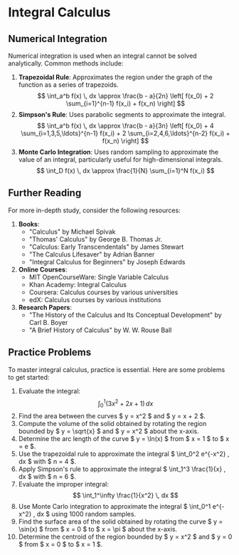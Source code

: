 # Integral Calculus


## Numerical Integration
Numerical integration is used when an integral cannot be solved analytically. Common methods include:
1. **Trapezoidal Rule**: Approximates the region under the graph of the function as a series of trapezoids.
    $$
    \int_a^b f(x) \, dx \approx \frac{b - a}{2n} \left[ f(x_0) + 2 \sum_{i=1}^{n-1} f(x_i) + f(x_n) \right]
    $$
2. **Simpson's Rule**: Uses parabolic segments to approximate the integral.
    $$
    \int_a^b f(x) \, dx \approx \frac{b - a}{3n} \left[ f(x_0) + 4 \sum_{i=1,3,5,\ldots}^{n-1} f(x_i) + 2 \sum_{i=2,4,6,\ldots}^{n-2} f(x_i) + f(x_n) \right]
    $$
3. **Monte Carlo Integration**: Uses random sampling to approximate the value of an integral, particularly useful for high-dimensional integrals.
    $$
    \int_D f(x) \, dx \approx \frac{1}{N} \sum_{i=1}^N f(x_i)
    $$


## Further Reading
For more in-depth study, consider the following resources:
1. **Books**:
    - "Calculus" by Michael Spivak
    - "Thomas' Calculus" by George B. Thomas Jr.
    - "Calculus: Early Transcendentals" by James Stewart
    - "The Calculus Lifesaver" by Adrian Banner
    - "Integral Calculus for Beginners" by Joseph Edwards
2. **Online Courses**:
    - MIT OpenCourseWare: Single Variable Calculus
    - Khan Academy: Integral Calculus
    - Coursera: Calculus courses by various universities
    - edX: Calculus courses by various institutions
3. **Research Papers**:
    - "The History of the Calculus and Its Conceptual Development" by Carl B. Boyer
    - "A Brief History of Calculus" by W. W. Rouse Ball

## Practice Problems
To master integral calculus, practice is essential. Here are some problems to get started:
1. Evaluate the integral:
    $$
    \int_0^1 (3x^2 + 2x + 1) \, dx
    $$
2. Find the area between the curves $ y = x^2 $ and $ y = x + 2 $.
3. Compute the volume of the solid obtained by rotating the region bounded by $ y = \sqrt{x} $ and $ y = x^2 $ about the x-axis.
4. Determine the arc length of the curve $ y = \ln(x) $ from $ x = 1 $ to $ x = e $.
5. Use the trapezoidal rule to approximate the integral $ \int_0^2 e^{-x^2} \, dx $ with $ n = 4 $.
6. Apply Simpson's rule to approximate the integral $ \int_1^3 \frac{1}{x} \, dx $ with $ n = 6 $.
7. Evaluate the improper integral:
    $$
    \int_1^\infty \frac{1}{x^2} \, dx
    $$
8. Use Monte Carlo integration to approximate the integral $ \int_0^1 e^{-x^2} \, dx $ using 1000 random samples.
9. Find the surface area of the solid obtained by rotating the curve $ y = \sin(x) $ from $ x = 0 $ to $ x = \pi $ about the x-axis.
10. Determine the centroid of the region bounded by $ y = x^2 $ and $ y = 0 $ from $ x = 0 $ to $ x = 1 $.


